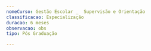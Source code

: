 ```yaml
---
nomeCurso: Gestão Escolar _  Supervisão e Orientação
classificacao: Especialização
duracao: 6 meses
observacao: obs
tipo: Pós Graduação

---
```


